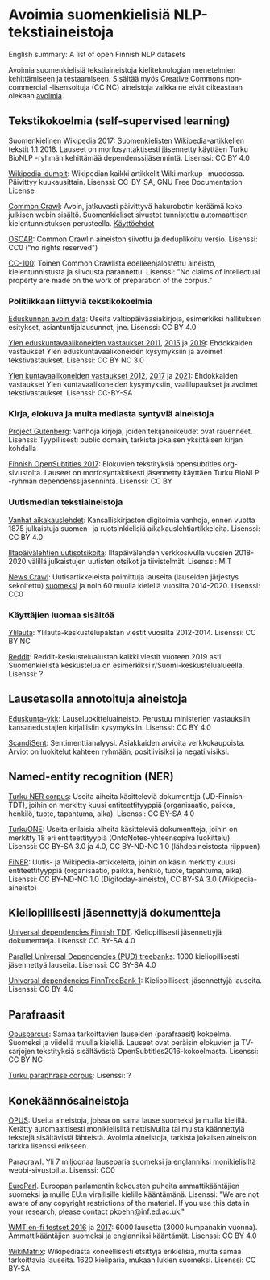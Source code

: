 # Avoimia suomenkielisiä NLP-tekstiaineistoja

English summary: A list of open Finnish NLP datasets

Avoimia suomenkielisiä tekstiaineistoja kieliteknologian menetelmien kehittämiseen ja testaamiseen. Sisältää myös Creative Commons non-commercial -lisensoituja (CC NC) aineistoja vaikka ne eivät oikeastaan olekaan [avoimia](https://opendefinition.org/).

## Tekstikokoelmia (self-supervised learning)

[Suomenkielinen Wikipedia 2017](http://urn.fi/urn:nbn:fi:lb-2019110803): Suomenkielisten Wikipedia-artikkelien tekstit 1.1.2018. Lauseet on morfosyntaktisesti jäsennetty käyttäen Turku BioNLP -ryhmän kehittämää dependenssijäsennintä. Lisenssi: CC BY 4.0

[Wikipedia-dumpit](https://dumps.wikimedia.org/backup-index.html): Wikipedian kaikki artikkelit Wiki markup -muodossa. Päivittyy kuukausittain. Lisenssi: CC-BY-SA, GNU Free Documentation License

[Common Crawl](https://commoncrawl.org/the-data/): Avoin, jatkuvasti päivittyvä hakurobotin keräämä koko julkisen webin sisältö. Suomenkieliset sivustot tunnistettu automaattisen kielentunnistuksen perusteella. [Käyttöehdot](https://commoncrawl.org/terms-of-use/)

[OSCAR](https://oscar-corpus.com/): Common Crawlin aineiston siivottu ja deduplikoitu versio. Lisenssi: CC0 ("no rights reserved")

[CC-100](http://data.statmt.org/cc-100/): Toinen Common Crawlista edelleenjalostettu aineisto, kielentunnistusta ja siivousta parannettu. Lisenssi: "No claims of intellectual property are made on the work of preparation of the corpus."

### Politiikkaan liittyviä tekstikokoelmia

[Eduskunnan avoin data](https://avoindata.eduskunta.fi/#/fi/home): Useita valtiopäiväasiakirjoja, esimerkiksi hallituksen esitykset, asiantuntijalausunnot, jne. Lisenssi: CC BY 4.0

[Ylen eduskuntavaalikoneiden vastaukset 2011](https://yle.fi/aihe/artikkeli/2011/05/16/vuoden-2011-vaalikonetiedot-nyt-avoimena-datana), [2015](https://yle.fi/uutiset/3-7869597) ja [2019](https://yle.fi/uutiset/3-10725384): Ehdokkaiden vastaukset Ylen eduskuntavaalikoneiden kysymyksiin ja avoimet tekstivastaukset. Lisenssi: CC BY NC 3.0

[Ylen kuntavaalikoneiden vastaukset 2012](https://yle.fi/uutiset/3-6331306), [2017](https://yle.fi/uutiset/3-9526290) ja [2021](https://github.com/raspi/scrapy-yle-kuntavaalit2021/releases): Ehdokkaiden vastaukset Ylen kuntavaalikoneiden kysymyksiin, vaalilupaukset ja avoimet tekstivastaukset. Lisenssi: CC-BY-SA

### Kirja, elokuva ja muita mediasta syntyviä aineistoja

[Project Gutenberg](https://www.gutenberg.org/browse/languages/fi): Vanhoja kirjoja, joiden tekijänoikeudet ovat rauenneet. Lisenssi: Tyypillisesti public domain, tarkista jokaisen yksittäisen kirjan kohdalla

[Finnish OpenSubtitles 2017](http://urn.fi/urn:nbn:fi:lb-2019110802): Elokuvien tekstityksiä opensubtitles.org-sivustolta. Lauseet on morfosyntaktisesti jäsennetty käyttäen Turku BioNLP -ryhmän dependenssijäsennintä. Lisenssi: CC BY

### Uutismedian tekstiaineistoja

[Vanhat aikakauslehdet](http://urn.fi/urn:nbn:fi:lb-2015051201): Kansalliskirjaston digitoimia vanhoja, ennen vuotta 1875 julkaistuja suomen- ja ruotsinkielisiä aikakauslehtiartikkeleita. Lisenssi: CC BY 4.0

[Iltapäivälehtien uutisotsikoita](https://github.com/nkrusch/fi-news-corpus): Iltapäivälehden verkkosivulla vuosien 2018-2020 välillä julkaistujen uutisten otsikot ja tiivistelmät. Lisenssi: MIT

[News Crawl](http://data.statmt.org/news-crawl/README): Uutisartikkeleista poimittuja lauseita (lauseiden järjestys sekoitettu) [suomeksi](http://data.statmt.org/news-crawl/fi/) ja noin 60 muulla kielellä vuosilta 2014-2020. Lisenssi: CC0

### Käyttäjien luomaa sisältöä 

[Ylilauta](http://urn.fi/urn:nbn:fi:lb-2016101210): Ylilauta-keskustelupalstan viestit vuosilta 2012-2014. Lisenssi: CC BY NC

[Reddit](https://files.pushshift.io/reddit/comments/): Reddit-keskustelualustan kaikki viestit vuoteen 2019 asti. Suomenkielistä keskustelua on esimerkiksi r/Suomi-keskustelualueella. Lisenssi: ?

## Lausetasolla annotoituja aineistoja

[Eduskunta-vkk](https://github.com/aajanki/eduskunta-vkk): Lauseluokitteluaineisto. Perustuu ministerien vastauksiin kansanedustajien kirjallisiin kysymyksiin. Lisenssi: CC BY 4.0

[ScandiSent](https://github.com/timpal0l/ScandiSent): Sentimenttianalyysi. Asiakkaiden arvioita verkkokaupoista. Arviot on luokitelut kahteen ryhmään, positiivisiksi ja negatiivisiksi.

## Named-entity recognition (NER)

[Turku NER corpus](https://github.com/TurkuNLP/turku-ner-corpus): Useita aiheita käsitteleviä dokumenttja (UD-Finnish-TDT), joihin on merkitty kuusi entiteettityyppiä (organisaatio, paikka, henkilö, tuote, tapahtuma, aika). Lisenssi: CC BY-SA 4.0

[TurkuONE](https://github.com/TurkuNLP/turku-one): Useita erilaisia aiheita käsitteleviä dokumentteja, joihin on merkitty 18 eri entiteettityypiä (OntoNotes-yhteensopiva luokittelu). Lisenssi: CC BY-SA 3.0 ja 4.0, CC BY-ND-NC 1.0 (lähdeaineistosta riippuen)

[FiNER](https://github.com/mpsilfve/finer-data): Uutis- ja Wikipedia-artikkeleita, joihin on käsin merkitty kuusi entiteettityyppiä (organisaatio, paikka, henkilö, tuote, tapahtuma, aika). Lisenssi: CC BY-ND-NC 1.0 (Digitoday-aineisto), CC BY-SA 3.0 (Wikipedia-aineisto)

## Kieliopillisesti jäsennettyjä dokumentteja

[Universal dependencies Finnish TDT](https://github.com/UniversalDependencies/UD_Finnish-TDT/tree/master): Kieliopillisesti jäsennettyjä dokumentteja. Lisenssi: CC BY-SA 4.0

[Parallel Universal Dependencies (PUD) treebanks](https://github.com/UniversalDependencies/UD_Finnish-PUD/tree/master): 1000 kieliopillisesti jäsennettyä lauseita. Lisenssi: CC BY-SA 4.0

[Universal dependencies FinnTreeBank 1](https://github.com/UniversalDependencies/UD_Finnish-FTB/tree/master): Kieliopillisesti jäsennettyjä lauseita. Lisenssi: CC BY 4.0

## Parafraasit

[Opusparcus](http://urn.fi/urn:nbn:fi:lb-2018021221): Samaa tarkoittavien lauseiden (parafraasit) kokoelma. Suomeksi ja viidellä muulla kielellä. Lauseet ovat peräisin elokuvien ja TV-sarjojen tekstityksiä sisältävästä OpenSubtitles2016-kokoelmasta. Lisenssi: CC BY NC

[Turku paraphrase corpus](https://github.com/TurkuNLP/Turku-paraphrase-corpus): Lisenssi: ?

## Konekäännösaineistoja

[OPUS](https://opus.nlpl.eu/): Useita aineistoja, joissa on sama lause suomeksi ja muilla kielillä. Kerätty automaattisesti monikielisiltä nettisivuilta tai muista käännettyjä tekstejä sisältävistä lähteistä. Avoimia aineistoja, tarkista jokaisen aineiston tarkka lisenssi erikseen.

[Paracrawl](https://www.paracrawl.eu/). Yli 7 miljoonaa lauseparia suomeksi ja englanniksi monikielisiltä webbi-sivustoilta. Lisenssi: CC0

[EuroParl](http://www.statmt.org/europarl/). Euroopan parlamentin kokousten puheita ammattikääntäjien suomeksi ja muille EU:n virallisille kielille kääntämänä. Lisenssi: "We are not aware of any copyright restrictions of the material. If you use this data in your research, please contact pkoehn@inf.ed.ac.uk."

[WMT en-fi testset 2016](https://github.com/Helsinki-NLP/WMT16-test-enfi/tree/v1.0) ja [2017](https://github.com/Helsinki-NLP/WMT17-test-enfi): 6000 lausetta (3000 kumpanakin vuonna). Ammattikääntäjien suomeksi ja englanniksi kääntämät. Lisenssi: CC BY 4.0

[WikiMatrix](https://github.com/facebookresearch/LASER/tree/master/tasks/WikiMatrix): Wikipediasta koneellisesti etsittyjä erikielisiä, mutta samaa tarkoittavia lauseita. 1620 kieliparia, mukaan lukien suomeksi. Lisenssi: CC BY-SA
